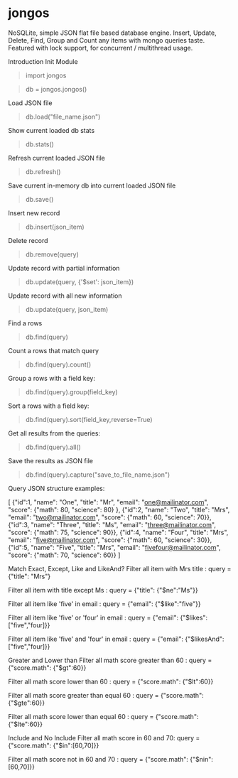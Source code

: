 jongos
======

NoSQLite, simple JSON flat file based database engine. Insert, Update, Delete, Find, Group and Count any items with mongo queries taste. Featured with lock support, for concurrent / multithread usage.


Introduction
Init Module
>import jongos

>db = jongos.jongos()

Load JSON file
> db.load("file_name.json")

Show current loaded db stats
> db.stats()

Refresh current loaded JSON file
> db.refresh()

Save current in-memory db into current loaded JSON file
> db.save()

Insert new record
> db.insert(json_item)

Delete record
> db.remove(query)

Update record with partial information
> db.update(query, {'$set': json_item})

Update record with all new information
> db.update(query, json_item)

Find a rows
> db.find(query)

Count a rows that match query
> db.find(query).count()

Group a rows with a field key:
> db.find(query).group(field_key)

Sort a rows with a field key:
> db.find(query).sort(field_key,reverse=True)

Get all results from the queries:
> db.find(query).all()

Save the results as JSON file
> db.find(query).capture("save_to_file_name.json")

Query
JSON structure examples:

[ {"id":1, "name": "One", "title": "Mr", "email": "one@mailinator.com", "score": {"math": 80, "science": 80} }, {"id":2, "name": "Two", "title": "Mrs", "email": "two@mailinator.com", "score": {"math": 60, "science": 70}}, {"id":3, "name": "Three", "title": "Ms", "email": "three@mailinator.com", "score": {"math": 75, "science": 90}}, {"id":4, "name": "Four", "title": "Mrs", "email": "five@mailinator.com", "score": {"math": 60, "science": 30}}, {"id":5, "name": "Five", "title": "Mrs", "email": "fivefour@mailinator.com", "score": {"math": 70, "science": 60}} ]

Match Exact, Except, Like and LikeAnd?
Filter all item with Mrs title : query = {"title": "Mrs"}

Filter all item with title except Ms : query = {"title": {"$ne":"Ms"}}

Filter all item like 'five' in email : query = {"email": {"$like":"five"}}

Filter all item like 'five' or 'four' in email : query = {"email": {"$likes":["five","four]}}

Filter all item like 'five' and 'four' in email : query = {"email": {"$likesAnd":["five","four]}}

Greater and Lower than
Filter all math score greater than 60 : query = {"score.math": {"$gt":60}}

Filter all math score lower than 60 : query = {"score.math": {"$lt":60}}

Filter all math score greater than equal 60 : query = {"score.math": {"$gte":60}}

Filter all math score lower than equal 60 : query = {"score.math": {"$lte":60}}

Include and No Include
Filter all math score in 60 and 70: query = {"score.math": {"$in":[60,70]}}

Filter all math score not in 60 and 70 : query = {"score.math": {"$nin":[60,70]}}
